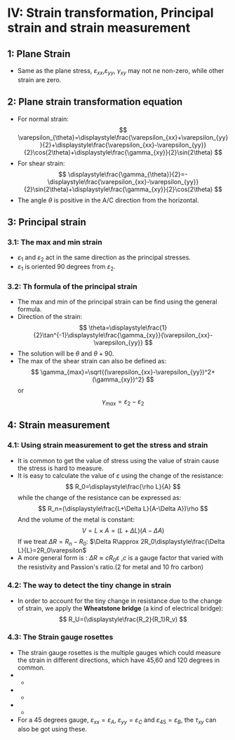 # IV: Strain transformation, Principal strain and strain measurement
## 1: Plane Strain
* Same as the plane stress, $\varepsilon_{xx}$,$\varepsilon_{yy}$, $\gamma_{xy}$ may not ne non-zero, while other strain are zero.
## 2: Plane strain transformation equation
* For normal strain:
$$
\varepsilon_{\theta}=\displaystyle\frac{\varepsilon_{xx}+\varepsilon_{yy}}{2}+\displaystyle\frac{\varepsilon_{xx}-\varepsilon_{yy}}{2}\cos(2\theta)+\displaystyle\frac{\gamma_{xy}}{2}\sin(2\theta)
$$
* For shear strain:
$$
\displaystyle\frac{\gamma_{\theta}}{2}=-\displaystyle\frac{\varepsilon_{xx}-\varepsilon_{yy}}{2}\sin(2\theta)+\displaystyle\frac{\gamma_{xy}}{2}\cos(2\theta)
$$
* The angle $\theta$ is positive in the A/C direction from the horizontal.
## 3: Principal strain
### 3.1: The max and min strain
* $\varepsilon_1$ and $\varepsilon_2$ act in the same direction as the principal stresses.
* $\varepsilon_1$ is oriented 90 degrees from $\varepsilon_2$.
### 3.2: Th formula of the principal strain 
* The max and min of the principal strain can be find using the general formula.
* Direction of the strain:
$$
\theta=\displaystyle\frac{1}{2}\tan^{-1}\displaystyle\frac{\gamma_{xy}}{\varepsilon_{xx}-\varepsilon_{yy}}
$$
* The solution will be $\theta$ and $\theta +90$.
* The max of the shear strain can also be defined as:
$$
\gamma_{max}=\sqrt{(\varepsilon_{xx}-\varepsilon_{yy})^2+(\gamma_{xy})^2}
$$
or
$$
\gamma_{max}=\varepsilon_2-\varepsilon_2
$$
## 4: Strain measurement
### 4.1: Using strain measurement to get the stress and strain
* It is common to get the value of stress using the value of strain cause the stress is hard to measure.
* It is easy to calculate the value of $\varepsilon$ using the change of the resistance:
$$
R_0=\displaystyle\frac{\rho L}{A}
$$
while the change of the resistance can be expressed as:
$$
R_n=(\displaystyle\frac{L+\Delta L}{A-\Delta A})\rho
$$
And the volume of the metal is constant:
$$
V=L\times A=(L+\Delta L)(A-\Delta A)
$$
If we treat $\Delta R=R_n-R_0$:
$\Delta R\approx 2R_0\displaystyle\frac{\Delta L}{L}=2R_0\varepsilon$
* A more general form is :
$\Delta R\approx cR_0\varepsilon$ ,$c$ is a gauge factor that varied with the resistivity and Passion's ratio.(2 for metal and 10 fro carbon)
### 4.2: The way to detect the tiny change in strain
* In order to account for the tiny change in resistance due to the change of strain, we apply the **Wheatstone bridge** (a kind of electrical bridge):
$$
R_U=(\displaystyle\frac{R_2}{R_1}R_v)
$$ 
### 4.3: The Strain gauge rosettes
* The strain gauge rosettes is the multiple gauges which could measure the strain in different directions, which have 45,60 and 120 degrees in common.
* -
* -
* -
* For a 45 degrees gauge, $\varepsilon_{xx}=\varepsilon_A$, $\varepsilon_{yy}=\varepsilon_C$ and $\varepsilon_{45}=\varepsilon_B$, the $\tau_{xy}$ can also be got using these.
